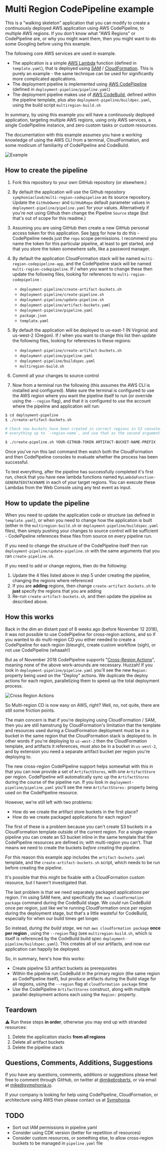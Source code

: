 # Multi Region CodePipeline example

This is a "walking skeleton" application that you can modify to create a continuously deployed AWS application
using AWS CodePipeline, to multiple AWS regions. If you don't know what "AWS Regions" or CodePipeline are, or why you might want them, then you might want to do some Googling before using this example.

The following core AWS services are used in example.

* The application is a simple [AWS Lambda](https://aws.amazon.com/lambda/) function (defined in `template.yaml`), that is deployed using [SAM](https://docs.aws.amazon.com/serverless-application-model/latest/developerguide/what-is-sam.html) / [CloudFormation](https://aws.amazon.com/cloudformation/). This is purely an example - the same technique can be used for significantly more complicated applications.
* The deployment pipeline is implemented using [AWS CodePipeline](https://aws.amazon.com/codepipeline/) (defined in `deployment-pipeline/pipeline.yaml`)
* The deployment pipeline makes use of [AWS CodeBuild](https://aws.amazon.com/codebuild/), defined within the pipeline template, plus also `deployment-pipeline/buildpec.yaml`, using the build script `multiregion-build.sh`

In summary, by using this example you will have a continuously deployed application, targeting multiple AWS regions, using only AWS services, a single CodePipeline instance, and zero custom tasks or custom resources.

The documentation with this example assumes you have a working knowledge of using the AWS CLI from a terminal, CloudFormation, and some modicum of familiarity of CodePipeline and CodeBuild.

![Example](images/example-output.png "Example of 2 region deployment")

## How to create the pipeline

1. Fork this repository to your own GitHub repository (or elsewhere.)

1. By default the application will use the Github repository `symphoniacloud/multi-region-codepipeline` as its source repository. Update the `GitHubOwner` and `GitHubRepo` default parameter values in `deployment-pipeline/pipeline.yaml` for your values. Alternatively if you're not using Github then change the Pipeline `Source` stage (but that's out of scope for this readme.)

1. Assuming you are using GitHub then create a new GitHub personal access token for this application. See [here](https://help.github.com/articles/creating-a-personal-access-token-for-the-command-line/) for how to do this - CodePipeline needs just the `repo` scope permissions. I recommend you name the token for this particular pipeline, at least to get started, and that you store the token somewhere safe, like a password manager.

1. By default the application CloudFormation stack will be named `multi-region-codepipeline-app`, and the CodePipeline stack will be named `multi-region-codepipeline`. If / when you want to change these then update the following files, looking for references to `multi-region-codepipeline` :
    * `deployment-pipeline/create-artifact-buckets.sh`
    * `deployment-pipeline/create-pipeline.sh`
    * `deployment-pipeline/update-pipeline.sh`
    * `deployment-pipeline/artifact-buckets.yaml`
    * `deployment-pipeline/pipeline.yaml`
    * `package.json`
    * `template.yaml`

1. By default the application will be deployed to us-east-1 (N Virginia) and us-west-2 (Oregon). If / when you want to change this list then update the following files, looking for references to these regions:
    * `deployment-pipeline/create-artifact-buckets.sh`
    * `deployment-pipeline/pipeline.yaml`
    * `deployment-pipeline/buildspec.yaml`
    * `multiregion-build.sh`

1. Commit all your changes to source control

1. Now from a terminal run the following (this assumes the AWS CLI is installed and configured). Make sure the terminal is configured to use the AWS region where you want the pipeline itself to run (or override using the `--region` flag), and that it is configured to use the account where the pipeline and application will run:

``` bash
$ cd deployment-pipeline
$ ./create-artifact-buckets.sh

# Check new buckets have been created in correct regions in S3 console. Take the prefix,
# everything up to `-region-name`, and use that as the second argument below

$ ./create-pipeline.sh YOUR-GITHUB-TOKEN ARTIFACT-BUCKET-NAME-PREFIX
```

Once you've run this last command then watch both the CloudFormation and then CodePipeline consoles to evaluate whether the process has been successful.

To test everything, after the pipeline has successfully completed it's first run, check that you have new lambda functions named `MyLambdaFunction-GENERATEDSTACKNAME` in each of your target regions. You can execute these Lambdas from the Web Console using any test event as input.

## How to update the pipeline

When you need to update the application code or structure (as defined in `template.yaml`), or when you need to change how the application is built (either in the `multiregion-build.sh` or `deployment-pipeline/buildspec.yaml` files), then simply pushing your changes to source control will be sufficient - CodePipeline references these files from source on every pipeline run.

If you need to change the structure of the CodePipeline itself then run `deployment-pipeline/update-pipeline.sh` with the same arguments that you ran `create-pipeline.sh`.

If you need to add or change regions, then do the following:

1. Update the 4 files listed above in step 5 under creating the pipeline, changing the regions where referenced
2. If you are **adding** regions, then change `create-artifact-buckets.sh` to **just** specify the regions that you are adding
3. Re-run `create-artifact-buckets.sh`, and then update the pipeline as described above.

## How this works

Back in the dim an distant past of 8 weeks ago (before November 12 2018), it was not possible to use CodePipeline for cross-region actions, and so if you wanted to do multi-region CD you either needed to create a CodePipeline for each region (bleurgh), create custom workflow (sigh), or not use CodePipeline (whaaah!)

But as of November 2018 CodePipeline supports "[Cross-Region Actions](https://docs.aws.amazon.com/codepipeline/latest/userguide/actions-create-cross-region.html)", meaning none of the above work-arounds are necessary. Huzzah! If you look in `deployment-pipeline/pipeline.yaml` you'll see the new `Region:` property being used on the "Deploy" actions. We duplicate the deploy actions for each region, parallelizing them to speed up the total deployment process.

![Cross Region Actions](images/cross-region-symbols.png "Cross Region Actions")

So Multi-region CD is now easy on AWS, right? Well, no, not quite, there are still some friction points.

The main concern is that if you're deploying using CloudFormation / SAM, then you are still hamstrung by CloudFormation's limitation that the template and resources used during a CloudFormation deployment must be in a bucket in the same region that the CloudFormation stack is deployed to. In other words if you're deploying to `us-west-2` then the CloudFormation template, and artifacts it references, must also be in a bucket in `us-west-2`, and by extension you need a separate artifact bucket per region you're deploying to.

The new cross-region CodePipeline support helps somewhat with this in that you can now provide a set of `ArtifactStores`, with one `ArtifactStore` per region. CodePipeline will automatically sync up the `ArtifactStores` during the course of the pipeline run. If you look in `deployment-pipeline/pipeline.yaml` you'll see the new `ArtifactStores:` property being used on the CodePipeline resource. 

However, we're still left with two problems:

* How do we create the artifact store buckets in the first place?
* How do we create packaged applications for each region?

The first of these is a problem because you can't create S3 buckets in a CloudFormation template outside of the current region. For a single-region pipeline you can create an S3 bucket inline in the same template that the CodePipeline resources are defined in; with multi-region you can't. That means we need to create the buckets *before* creating the pipeline.

For this reason this example app includes the `artifact-buckets.yaml` template, and the `create-artifact-buckets.sh` script, which needs to be run before creating the pipeline.

It's possible that this might be fixable with a CloudFormation custom resource, but I haven't investigated that.

The last problem is that we need separately packaged applications per region. I'm using SAM here, and specifically the `aws cloudformation package` command during the CodeBuild stage. We *could* run CodeBuild once per region, just like we're running CloudFormation once per region during the deployment stage, but that's a little wasteful for CodeBuild, especially for when our build times get longer.

So instead, *during the build stage*, we run `aws cloudformation package` **once per region** , using the `--region` flag (see `multiregion-build.sh`, which is itself is referenced by the CodeBuild build spec `deployment-pipeline/buildspec.yaml`). This creates all of our artifacts, and now our application can happily be deployed.

So, in summary, here's how this works:

- Create pipeline S3 artifact buckets as prerequisites
- Within the pipeline run CodeBuild in the primary region (the same region as CodePipeline itself), but produce artifacts during the Build stage for all regions, using the `--region` flag at `cloudformation package` time
- Use the CodePipeline `ArtifactStores` construct, along with multiple parallel deployment actions each using the `Region:` property.

## Teardown

:warning: Run these steps **in order**, otherwise you may end up with stranded resources:

1. Delete the application stacks **from all regions**
1. Delete all artifact buckets
1. Delete the pipeline stack

## Questions, Comments, Additions, Suggestions

If you have any questions, comments, additions or suggestions please feel free to comment through GitHub, on twitter at [@mikebroberts](https://twitter.com/mikebroberts), or via email at mike@symphonia.io.

If your company is looking for help using CodePipeline, CloudFormation, or architecture using AWS then please contact us at [Symphonia](https://www.symphonia.io/).

## TODO

* Sort out IAM permissions in pipeline.yaml
* Consider using CDK version (better for repetition of resources)
* Consider custom resources, or something else, to allow cross-region buckets to be managed in `pipeline.yaml` file
